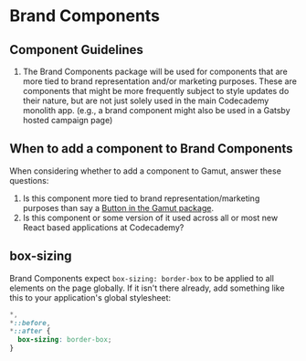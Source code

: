 # Brand Components

## Component Guidelines

1. The Brand Components package will be used for components that are more tied to brand representation and/or marketing purposes. These are components that might be more frequently subject to style updates do their nature, but are not just solely used in the main Codecademy monolith app. (e.g., a brand component might also be used in a Gatsby hosted campaign page)

## When to add a component to Brand Components

When considering whether to add a component to Gamut, answer these questions:

1. Is this component more tied to brand representation/marketing purposes than say a [Button in the Gamut package](../gamut/src/Button).
2. Is this component or some version of it used across all or most new React based applications at Codecademy?

## box-sizing

Brand Components expect `box-sizing: border-box` to be applied to all elements on the page globally. If it isn't there already, add something like this to your application's global stylesheet:

```css
*,
*::before,
*::after {
  box-sizing: border-box;
}
```
